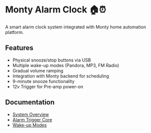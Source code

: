 # Monty Alarm Clock 🏠⏰

A smart alarm clock system integrated with Monty home automation platform.

## Features
- Physical snooze/stop buttons via USB
- Multiple wake-up modes (Pandora, MP3, FM Radio)
- Gradual volume ramping
- Integration with Monty backend for scheduling
- 9-minute snooze functionality
- 12v Trigger for Pre-amp power-on

## Documentation
- [System Overview](README-01-Monty_Alarm_Overview.md)
- [Alarm Trigger Core](README-02-alarm_trigger_Core.md)
- [Wake-up Modes](README-03-Wakeup_Modes.md)
